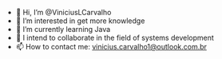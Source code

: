 - 👋 Hi, I’m @ViniciusLCarvalho
- 👀 I’m interested in get more knowledge
- 🌱 I’m currently learning Java
- 💞️ I intend to collaborate in the field of systems development
- 📫 How to contact me: vinicius.carvalho1@outlook.com.br
<!---
ViniciusLCarvalho/ViniciusLCarvalho is a ✨ special ✨ repository because its `README.md` (this file) appears on your GitHub profile.
You can click the Preview link to take a look at your changes.
--->
